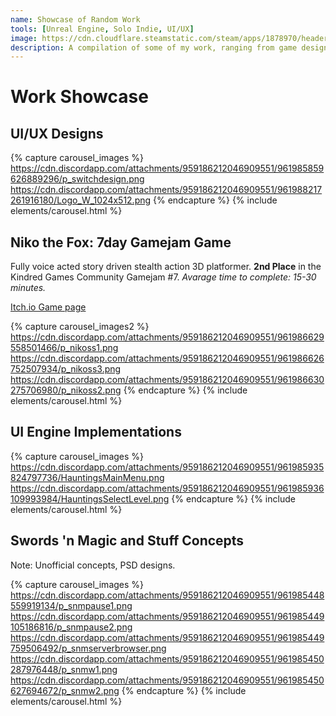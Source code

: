 ```yaml
---
name: Showcase of Random Work
tools: [Unreal Engine, Solo Indie, UI/UX]
image: https://cdn.cloudflare.steamstatic.com/steam/apps/1878970/header.jpg
description: A compilation of some of my work, ranging from game design and prototypes to UI/UX design.
---
```


# Work Showcase

## UI/UX Designs

{% capture carousel_images %}
https://cdn.discordapp.com/attachments/959186212046909551/961985859626889296/p_switchdesign.png
https://cdn.discordapp.com/attachments/959186212046909551/961988217261916180/Logo_W_1024x512.png
{% endcapture %}
{% include elements/carousel.html %}

## Niko the Fox: 7day Gamejam Game

Fully voice acted story driven stealth action 3D platformer.
**2nd Place** in the Kindred Games Community Gamejam #7.
*Avarage time to complete: 15-30 minutes.*

[Itch.io Game page](https://incanta.itch.io/niko-the-fox)

{% capture carousel_images2 %}
https://cdn.discordapp.com/attachments/959186212046909551/961986629558501466/p_nikoss1.png
https://cdn.discordapp.com/attachments/959186212046909551/961986626752507934/p_nikoss3.png
https://cdn.discordapp.com/attachments/959186212046909551/961986630275706980/p_nikoss2.png
{% endcapture %}
{% include elements/carousel.html %}

## UI Engine Implementations

{% capture carousel_images %}
https://cdn.discordapp.com/attachments/959186212046909551/961985935824797736/HauntingsMainMenu.png
https://cdn.discordapp.com/attachments/959186212046909551/961985936109993984/HauntingsSelectLevel.png
{% endcapture %}
{% include elements/carousel.html %}

## Swords 'n Magic and Stuff Concepts

Note: Unofficial concepts, PSD designs.

{% capture carousel_images %}
https://cdn.discordapp.com/attachments/959186212046909551/961985448559919134/p_snmpause1.png
https://cdn.discordapp.com/attachments/959186212046909551/961985449105186816/p_snmpause2.png
https://cdn.discordapp.com/attachments/959186212046909551/961985449759506492/p_snmserverbrowser.png
https://cdn.discordapp.com/attachments/959186212046909551/961985450287976448/p_snmw1.png
https://cdn.discordapp.com/attachments/959186212046909551/961985450627694672/p_snmw2.png
{% endcapture %}
{% include elements/carousel.html %}

